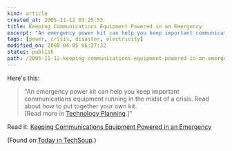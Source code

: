 ```yaml
---
kind: article
created_at: 2005-11-12 03:25:53
title: Keeping Communications Equipment Powered in an Emergency
excerpt: "An emergency power kit can help you keep important communications equipment running in the midst of a crisis."
tags: [power, crisis, disaster, electricity]
modified_on: 2008-04-05 06:27:32
status: publish 
path: /2005-11-12-keeping-communications-equipment-powered-in-an-emergency
---
```


<p>
Here's this:
</p>

<blockquote>
<p>"An emergency power kit can help you keep important communications equipment running in the midst of a crisis. Read about how to put together your own kit.<br />
[Read more in <a href="http://www.techsoup.org/howto/articles/techplan/index.cfm?rss=1">Technology Planning</a>.]"</p>
</blockquote>

<p>Read it: <a href="http://www.techsoup.org/howto/articles/techplan/page4047.cfm?rss=1">Keeping Communications Equipment Powered in an Emergency</a></p>
<p>(Found on:<a href="http://www.techsoup.org/">Today in TechSoup</a>.)</p>